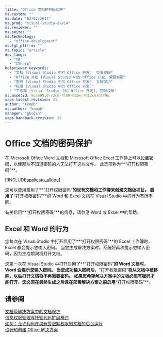 ```yaml
---
title: "Office 文档的密码保护"
ms.custom: ""
ms.date: "02/02/2017"
ms.prod: "visual-studio-dev14"
ms.reviewer: ""
ms.suite: ""
ms.technology: 
  - "office-development"
ms.tgt_pltfrm: ""
ms.topic: "article"
dev_langs: 
  - "VB"
  - "CSharp"
helpviewer_keywords: 
  - "文档 [Visual Studio 中的 Office 开发], 受限权限"
  - "Office 文档 [Visual Studio 中的 Office 开发, 受限权限"
  - "密码 [Visual Studio 中的 Office 开发], 文档保护"
  - "权限 [Visual Studio 中的 Office 开发]"
  - "工作簿 [Visual Studio 中的 Office 开发], 受限权限"
ms.assetid: 9cee99c8-73c6-4f89-9d5e-7912c876ff96
caps.latest.revision: 21
author: "kempb"
ms.author: "kempb"
manager: "ghogen"
caps.handback.revision: 20
---
```

# Office 文档的密码保护
  在 Microsoft Office Word 文档和 Microsoft Office Excel 工作簿上可以设置密码，以使那些不知道密码的人无法打开这些文件。  此选项称为**“打开权限密码”**。  
  
 [!INCLUDE[appliesto_alldoc](../vsto/includes/appliesto-alldoc-md.md)]  
  
 您可以使用启用了**“打开权限密码”**的现有文档和工作簿来创建文档级项目。  启用了**“打开权限密码”**的 Word 和 Excel 文档在 Visual Studio 中的行为有所不同。  
  
 有关启用**“打开权限密码”**的信息，请参见 Word 或 Excel 中的帮助。  
  
## Excel 和 Word 的行为  
 您每次在 Visual Studio 中打开启用了**“打开权限密码”**的 Excel 工作簿时，Excel 都会提示您输入密码。  当您生成解决方案时，系统将再次提示您输入密码，因为生成期间将打开文档。  
  
 您第一次在 Visual Studio 中打开启用了**“打开权限密码”**的 Word 文档时，Word 会提示您输入密码。  当您成功输入密码后，**“打开权限密码”**将从文档中被移除，以后打开文档将不再需要密码。  如果您希望解决方案中的文档必须有密码才能打开，您必须在最终生成之后且在部署解决方案之前启用**“打开权限密码”**。  
  
## 请参阅  
 [文档级解决方案中的文档保护](../vsto/document-protection-in-document-level-solutions.md)   
 [信息权限管理与托管代码扩展概述](../vsto/information-rights-management-and-managed-code-extensions-overview.md)   
 [如何：允许代码在具有受限制权限的文档的后台运行](../vsto/how-to-permit-code-to-run-behind-documents-with-restricted-permissions.md)   
 [设计和创建 Office 解决方案](../vsto/designing-and-creating-office-solutions.md)  
  
  